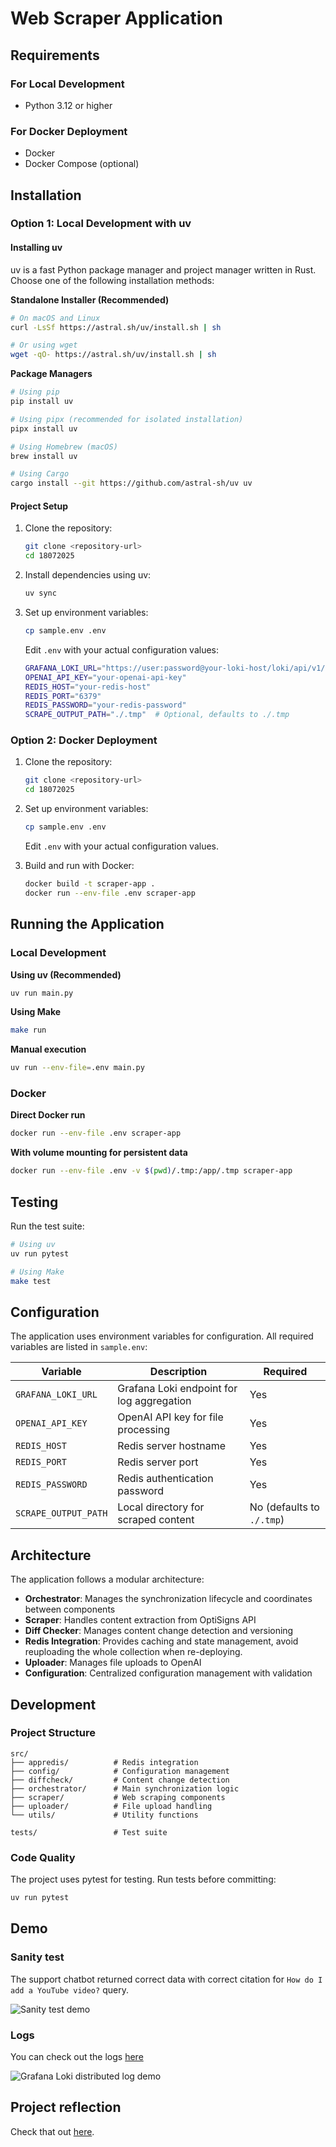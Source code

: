 # Web Scraper Application

## Requirements

### For Local Development
- Python 3.12 or higher

### For Docker Deployment
- Docker
- Docker Compose (optional)

## Installation

### Option 1: Local Development with uv

#### Installing uv

uv is a fast Python package manager and project manager written in Rust. Choose one of the following installation methods:

**Standalone Installer (Recommended)**
```bash
# On macOS and Linux
curl -LsSf https://astral.sh/uv/install.sh | sh

# Or using wget
wget -qO- https://astral.sh/uv/install.sh | sh
```

**Package Managers**
```bash
# Using pip
pip install uv

# Using pipx (recommended for isolated installation)
pipx install uv

# Using Homebrew (macOS)
brew install uv

# Using Cargo
cargo install --git https://github.com/astral-sh/uv uv
```

#### Project Setup

1. Clone the repository:
   ```bash
   git clone <repository-url>
   cd 18072025
   ```

2. Install dependencies using uv:
   ```bash
   uv sync
   ```

3. Set up environment variables:
   ```bash
   cp sample.env .env
   ```
   
   Edit `.env` with your actual configuration values:
   ```bash
   GRAFANA_LOKI_URL="https://user:password@your-loki-host/loki/api/v1/push"
   OPENAI_API_KEY="your-openai-api-key"
   REDIS_HOST="your-redis-host"
   REDIS_PORT="6379"
   REDIS_PASSWORD="your-redis-password"
   SCRAPE_OUTPUT_PATH="./.tmp"  # Optional, defaults to ./.tmp
   ```

### Option 2: Docker Deployment

1. Clone the repository:
   ```bash
   git clone <repository-url>
   cd 18072025
   ```

2. Set up environment variables:
   ```bash
   cp sample.env .env
   ```
   
   Edit `.env` with your actual configuration values.

3. Build and run with Docker:
   ```bash
   docker build -t scraper-app .
   docker run --env-file .env scraper-app
   ```

## Running the Application

### Local Development

**Using uv (Recommended)**
```bash
uv run main.py
```

**Using Make**
```bash
make run
```

**Manual execution**
```bash
uv run --env-file=.env main.py
```

### Docker

**Direct Docker run**
```bash
docker run --env-file .env scraper-app
```

**With volume mounting for persistent data**
```bash
docker run --env-file .env -v $(pwd)/.tmp:/app/.tmp scraper-app
```

## Testing

Run the test suite:

```bash
# Using uv
uv run pytest

# Using Make
make test
```

## Configuration

The application uses environment variables for configuration. All required variables are listed in `sample.env`:

| Variable | Description | Required |
|----------|-------------|----------|
| `GRAFANA_LOKI_URL` | Grafana Loki endpoint for log aggregation | Yes |
| `OPENAI_API_KEY` | OpenAI API key for file processing | Yes |
| `REDIS_HOST` | Redis server hostname | Yes |
| `REDIS_PORT` | Redis server port | Yes |
| `REDIS_PASSWORD` | Redis authentication password | Yes |
| `SCRAPE_OUTPUT_PATH` | Local directory for scraped content | No (defaults to `./.tmp`) |

## Architecture

The application follows a modular architecture:

- **Orchestrator**: Manages the synchronization lifecycle and coordinates between components
- **Scraper**: Handles content extraction from OptiSigns API
- **Diff Checker**: Manages content change detection and versioning
- **Redis Integration**: Provides caching and state management, avoid reuploading the whole collection when re-deploying.
- **Uploader**: Manages file uploads to OpenAI
- **Configuration**: Centralized configuration management with validation

## Development

### Project Structure

```
src/
├── appredis/          # Redis integration
├── config/            # Configuration management
├── diffcheck/         # Content change detection
├── orchestrator/      # Main synchronization logic
├── scraper/           # Web scraping components
├── uploader/          # File upload handling
└── utils/             # Utility functions

tests/                 # Test suite
```

### Code Quality

The project uses pytest for testing. Run tests before committing:

```bash
uv run pytest
```

## Demo

### Sanity test

The support chatbot returned correct data with correct citation for `How do I add a YouTube video?` query.

![Sanity test demo](https://github.com/user-attachments/assets/9c498d6a-09e7-4452-b64a-72ad6bb7f757)

### Logs

You can check out the logs [here](https://huyphmnhat.grafana.net/public-dashboards/f62e8aa337e9402599ee021983b84647?from=now-6h&to=now&timezone=browser)

![Grafana Loki distributed log demo](https://github.com/user-attachments/assets/0026de82-1b90-4027-909b-8e8f1955e853)

## Project reflection

Check that out [here](./Q&A.md).
